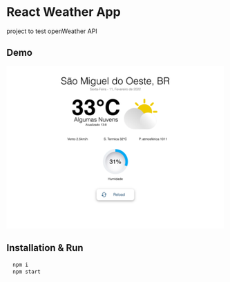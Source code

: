 # React Weather App

project to test openWeather API

## Demo

![App Demo](./src/assets/printDesktop.png)

## Installation & Run
```
  npm i 
  npm start
```

